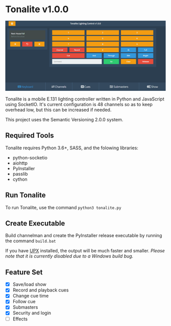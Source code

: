 # Tonalite v1.0.0

![Tonalite keyboard interface](docs/images/keyboard.png)

Tonalite is a mobile E.131 lighting controller written in Python and JavaScript using SocketIO. It's current configuration is 48 channels so as to keep overhead low, but this can be increased if needed.

This project uses the Semantic Versioning 2.0.0 system.

## Required Tools

Tonalite requires Python 3.6+, SASS, and the folowing libraries:

- python-socketio
- aiohttp
- PyInstaller
- passlib
- cython

## Run Tonalite

To run Tonalite, use the command `python3 tonalite.py`

## Create Executable

Build channelman and create the PyInstaller release executable by running the command `build.bat`

If you have [UPX](https://upx.github.io/) installed, the output will be much faster and smaller. *Please note that it is currently disabled due to a Windows build bug.*

## Feature Set

- [x] Save/load show
- [x] Record and playback cues
- [x] Change cue time
- [x] Follow cue
- [x] Submasters
- [x] Security and login
- [ ] Effects